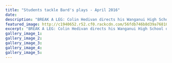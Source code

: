 ```yaml
---
title: "Students tackle Bard's plays - April 2016"
date: 
description: "BREAK A LEG: Colin Hedivan directs his Wanganui High School drama students as they rehearse for the Regional Festival of Shakespeare, Wanganui Chronicle article on 1/4/16..."
featured_image: http://c1940652.r52.cf0.rackcdn.com/56fdb746b8d39a7681000189/WHS-drama-stud-rehearse-for-Reg-Fest-of-Shakespeare-1.4.16.jpg
excerpt: "BREAK A LEG: Colin Hedivan directs his Wanganui High School drama students as they rehearse for the Regional Festival of Shakespeare, Wanganui Chronicle article on 1/4/16..."
gallery_image_1: 
gallery_image_2: 
gallery_image_3: 
gallery_image_4: 
gallery_image_5: 
---
```

